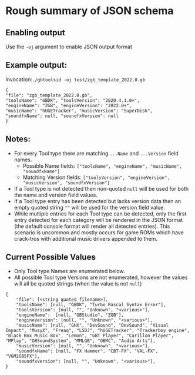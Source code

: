 
# Rough summary of JSON schema

## Enabling output
Use the `-oj` argument to enable JSON output format

## Example output:
Invocation:`./gbtoolsid -oj test/zgb_template_2022.0.gb`

```
{
"file": "zgb_template_2022.0.gb",
"toolsName": "GBDK", "toolsVersion": "2020.4.1.0+",
"engineName": "ZGB", "engineVersion": "2022.0+",
"musicName": "hUGETracker", "musicVersion": "SuperDisk",
"soundfxName": null, "soundfxVersion": null
}
```

## Notes:
- For every Tool type there are matching `...Name` and `...Version` field names.
  - Possible Name fields: `["toolsName", "engineName", "musicName", "soundfxName"]`
  - Matching Version fields: `["toolsVersion", "engineVersion", "musicVersion", "soundfxVersion"]`
- If a Tool type is not detected then non-quoted `null` will be used for both the name and version field values.
- If a Tool type entry has been detected but lacks version data then an empty quoted string `""` will be used for the version field value.
- While multiple entries for each Tool type can be detected, only the first entry detected for each category will be rendered in the JSON format (the default console format will render all detected entries). This scenario is uncommon and mostly occurs for game ROMs which have crack-tros with additional music drivers appended to them.

## Current Possible Values
- Only Tool type Names are enumerated below.
- All possible Tool type Versions are not enumerated, however the values will all be quoted strings (when the value is not `null`)

```
{
    "file": [<string quoted filename>],
    "toolsName": [null, "GBDK", "Turbo Rascal Syntax Error"],
    "toolsVersion": [null, "", "Unknown", "<various>"],
    "engineName":  [null, "GBStudio", "ZGB"],
    "engineVersion": [null, "", "Unknown", "<various>"],
    "musicName": [null, "GHX", "DevSound", "DevSound", "Visual Impact", "MusyX", "Freaq", "LSDJ", "hUGETracker", "Trackerboy engine", "Black Box Music Box", "Lemon", "GBT Player", "Carillon Player", "MPlay", "GBSoundSystem", "MMLGB", "GBMC", "Audio Arts"],
    "musicVersion": [null, "", "Unknown", "<various>"],
    "soundfxName": [null, "FX Hammer", "CBT-FX", "VAL-FX", "VGM2GBSFX"],
    "soundfxVersion": [null, "", "Unknown", "<various>"],
}
```
